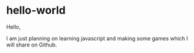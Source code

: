 # hello-world

Hello,

I am just planning on learning javascript and making some games which I will share on Github.
